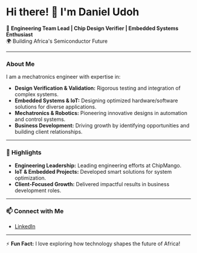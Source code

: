 

# Hi there! 👋 I'm Daniel Udoh

🚀 **Engineering Team Lead | Chip Design Verifier | Embedded Systems Enthusiast**  
🌍 Building Africa's Semiconductor Future  

---

### About Me  
I am a mechatronics engineer with expertise in:  
- **Design Verification & Validation:** Rigorous testing and integration of complex systems.  
- **Embedded Systems & IoT:** Designing optimized hardware/software solutions for diverse applications.  
- **Mechatronics & Robotics:** Pioneering innovative designs in automation and control systems.  
- **Business Development:** Driving growth by identifying opportunities and building client relationships.  

---

### 🌟 Highlights  
- **Engineering Leadership:** Leading engineering efforts at ChipMango.  
- **IoT & Embedded Projects:** Developed smart solutions for system optimization.  
- **Client-Focused Growth:** Delivered impactful results in business development roles.  

---

### 📫 Connect with Me  
- [LinkedIn](https://www.linkedin.com/in/danieludoh)   

---

⚡ **Fun Fact:** I love exploring how technology shapes the future of Africa!  
